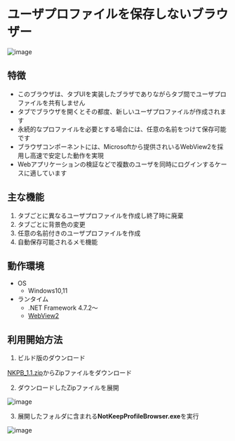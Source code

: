 # ユーザプロファイルを保存しないブラウザー

![image](https://user-images.githubusercontent.com/12761202/198816096-ea8463ab-3a69-40dd-a8e4-428e1d73120a.png)

## 特徴
- このブラウザは、タブUIを実装したブラザでありながらタブ間でユーザプロファイルを共有しません
- タブでブラウザを開くとその都度、新しいユーザプロファイルが作成されます
- 永続的なプロファイルを必要とする場合には、任意の名前をつけて保存可能です
- ブラウザコンポーネントには、Microsoftから提供されいるWebView2を採用し高速で安定した動作を実現
- Webアプリケーションの検証などで複数のユーザを同時にログインするケースに適しています

## 主な機能

1. タブごとに異なるユーザプロファイルを作成し終了時に廃棄
2. タブごとに背景色の変更
3. 任意の名前付きのユーザプロファイルを作成
4. 自動保存可能されるメモ機能

## 動作環境

- OS
  - Windows10,11
- ランタイム
  - .NET Framework 4.7.2～
  - [WebView2](https://developer.microsoft.com/ja-jp/microsoft-edge/webview2/#download-section)


## 利用開始方法

1. ビルド版のダウンロード

[NKPB_1.1.zip](https://github.com/orzmakoto/NotKeepProfileBrowser/raw/master/Binary/NKPB_1.1.zip)からZipファイルをダウンロード

2. ダウンロードしたZipファイルを展開

![image](https://user-images.githubusercontent.com/12761202/198816313-bb13cba1-37f5-4db2-ba92-c771c92b8cbd.png)

3. 展開したフォルダに含まれる**NotKeepProfileBrowser.exe**を実行

![image](https://user-images.githubusercontent.com/12761202/198854977-c455e9f1-4cd3-481a-adeb-fa5e619682fa.png)

